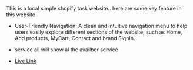 This is a local simple shopify task website.. here are some key feature in this website

- User-Friendly Navigation: A clean and intuitive navigation menu to help users easily explore different sections of the website, such as Home, Add products, MyCart, Contact and brand SignIn.

- service all will show al the availber service

- [Live Link](https://cheerful-hamster-2a33e4.netlify.app/)
